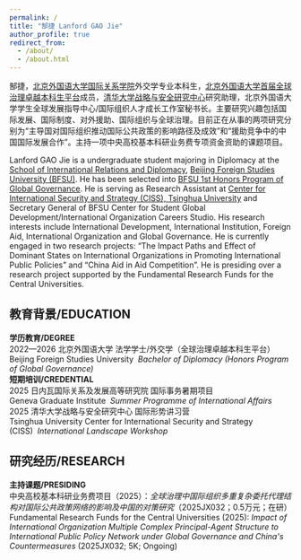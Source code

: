 ```yaml
---
permalink: /
title: "郜捷 Lanford GAO Jie"
author_profile: true
redirect_from: 
  - /about/
  - /about.html
---
```


郜捷，[北京外国语大学](https://www.bfsu.edu.cn/)[国际关系学院](https://sird.bfsu.edu.cn/)外交学专业本科生，[北京外国语大学首届全球治理卓越本科生平台](https://jwc.bfsu.edu.cn/info/1111/3869.htm)成员，[清华大学战略与安全研究中心](https://ciss.tsinghua.edu.cn/)研究助理，北京外国语大学学生全球发展指导中心/国际组织人才成长工作室秘书长。主要研究兴趣包括国际发展、国际制度、对外援助、国际组织与全球治理。目前正在从事的两项研究分别为“主导国对国际组织推动国际公共政策的影响路径及成效”和“援助竞争中的中国国际发展合作”。主持一项中央高校基本科研业务费专项资金资助的课题项目。

Lanford GAO Jie is a undergraduate student majoring in Diplomacy at the [School of International Relations and Diplomacy](https://sird.bfsu.edu.cn/), [Beijing Foreign Studies University (BFSU)](https://en.bfsu.edu.cn/). He has been selected into [BFSU 1st Honors Program of Global Governance](https://jwc.bfsu.edu.cn/info/1111/3869.htm). He is serving as Research Assistant at [Center for International Security and Strategy (CISS), Tsinghua University](https://ciss.tsinghua.edu.cn/column/english) and Secretary General of BFSU Center for Student Global Development/International Organization Careers Studio. His research interests include International Development, International Institution, Foreign Aid, International Organization and Global Governance. He is currently engaged in two research projects: “The Impact Paths and Effect of Dominant States on International Organizations in Promoting International Public Policies” and “China Aid in Aid Competition”. He is presiding over a research project supported by the Fundamental Research Funds for the Central Universities.

教育背景/EDUCATION
------
**学历教育/DEGREE** <br>
2022—2026 北京外国语大学 法学学士/外交学（全球治理卓越本科生平台） <br>
Beijing Foreign Studies University&nbsp;&nbsp;*Bachelor of Diplomacy (Honors Program of Global Governance)* <br>
**短期培训/CREDENTIAL** <br>
2025 日内瓦国际关系及发展高等研究院  国际事务暑期项目 <br>
Geneva Graduate Institute&nbsp;&nbsp;*Summer Programme of International Affairs* <br>
2025 清华大学战略与安全研究中心  国际形势讲习营 <br>
Tsinghua University Center for International Security and Strategy (CISS)&nbsp;&nbsp;*International Landscape Workshop*

研究经历/RESEARCH
------
**主持课题/PRESIDING** <br>
中央高校基本科研业务费项目（2025）：*全球治理中国际组织多重复杂委托代理结构对国际公共政策网络的影响及中国的对策研究*（2025JX032；0.5万元；在研） <br>
Fundamental Research Funds for the Central Universities (2025): *Impact of International Organization Multiple Complex Principal-Agent Structure to International Public Policy Network under Global Governance and China's Countermeasures* (2025JX032; 5K; Ongoing)

